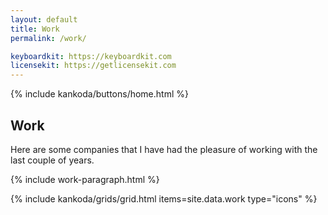 ```yaml
---
layout: default
title: Work
permalink: /work/

keyboardkit: https://keyboardkit.com
licensekit: https://getlicensekit.com
---
```


<article>
  {% include kankoda/buttons/home.html %}

  <h1>Work</h1>

  <p>
    Here are some companies that I have had the pleasure of working with the last couple of years.
  </p>
  
  {% include work-paragraph.html %}
</article>

{% include kankoda/grids/grid.html items=site.data.work type="icons" %}